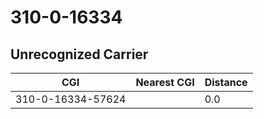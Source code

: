 # 310-0-16334
## Unrecognized Carrier


| CGI | Nearest CGI | Distance |
|-----|-------------|----------|
| 310-0-16334-57624 |  | 0.0 |
